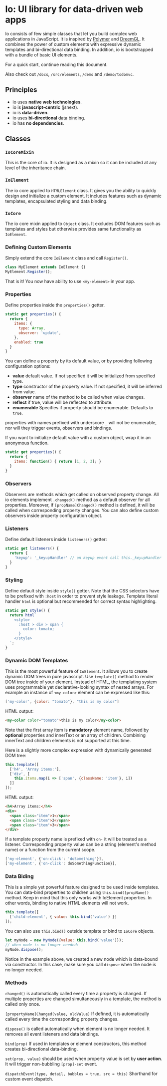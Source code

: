 # Io: UI library for data-driven web apps #

Io consists of few simple classes that let you build complex web applications in JavaScript.
It is inspired by [Polymer](https://github.com/Polymer/polymer) and [DreemGL](https://github.com/dreemproject/dreemgl).
It combines the power of custom elements with expressive dynamic templates and bi-directional data binding. In addition, io is bootstrapped with a bundle of basic UI elements.

For a quick start, continue reading this document.

Also check out `/docs`, `/src/elements`, `/demo` and `/demo/todomvc`.

## Principles ##

* io uses **native web technologies**.
* io is **javascript-centric** (jsnext).
* io is **data-driven**.
* io uses **bi-directional** data binding.
* io has **no dependencies**.

## Classes ##

### `IoCoreMixin` ###

This is the core of io. It is designed as a mixin so it can be included at any level of the inheritance chain.

### `IoElement` ###

The io core applied to `HTMLElement` class. It gives you the ability to quickly design and initialize a custom element. It includes features such as dynamic templates, encapsulated styling and data binding.

### `IoCore` ###

The io core mixin applied to `Object` class. It excludes DOM features such as templates and styles but otherwise provides same functionality as `IoElement`.

### Defining Custom Elements ###

Simply extend the core `IoElement` class and call `Register()`.

```javascript
class MyElement extends IoElement {}
MyElement.Register();
```
That is it! You now have ability to use `<my-element>` in your app.

### Properties ###

Define properties inside the `properties()` getter.

```javascript
static get properties() {
  return {
    items: {
      type: Array,
      observer: 'update',
    },
    enabled: true
  }
}
```

You can define a property by its default value, or by providing following configuration options:

- **value** default value. If not specified it will be initialized from specified type.
- **type** constructor of the property value. If not specified, it will be inferred from value.
- **observer** name of the method to be called when value changes.
- **reflect** if true, value will be reflected to attribute.
- **enumerable** Specifies if property should be enumerable. Defaults to `true`.

properties with names prefixed with underscore `_` will not be enumerable, nor will they trigger events, observers and bindings.

If you want to initialize default value with a custom object, wrap it in an anonymous function.

```javascript
static get properties() {
  return {
    items: function() { return [1, 2, 3]; }
  }
}
```

### Observers ###

Observers are methods which get called on observed property change. All io elements implement `.changed()` method as a default observer for all properties. Moreover, if `[propName]Changed()` method is defined, it will be called when corresponding property changes. You can also define custom observers inside property configuration object.

### Listeners ###

Define default listeners inside `listeners()` getter:

```javascript
static get listeners() {
  return {
    'keyup': '_keyupHandler' // on keyup event call this._keyupHandler
  }
}
```

### Styling ###

Define default style inside `style()` getter.
Note that the CSS selectors have to be prefixed with `:host` in order to prevent style leakage.
Template literal handler `html` is optional but recommended for correct syntax highlighting.

```javascript
static get style() {
  return html`
    <style>
      :host > div > span {
        color: tomato;
      }
    </style>
  `;
}
```

### Dynamic DOM Templates ###

This is the most powerful feature of `IoElement`. It allows you to create dynamic DOM trees in pure javascript. Use `template()` method to render DOM tree inside of your element. Instead of HTML, the templating system uses programmable yet declarative-looking syntax of nested arrays. For example an instance of `<my-color>` element can be expressed like this:

```javascript
['my-color', {color: "tomato"}, "this is my color"]
```

HTML output:

```html
<my-color color="tomato">this is my color</my-color>
```

Note that the first array item is **mandatory** element name, followed by **optional** properties and innerText or an array of children. Combining innerText and children elements is not supported at this time.

Here is a slightly more complex expression with dynamically generated DOM tree:

```javascript
this.template([
  ['h4', 'Array items:'],
  ['div', [
    this.items.map(i => ['span', {className: 'item'}, i])
  ]]
]);
```

HTML output:

```html
<h4>Array items:</h4>
<div>
  <span class="item">1</span>
  <span class="item">2</span>
  <span class="item">3</span>
</div>
```

If a template property name is prefixed with `on-` it will be treated as a listener. Corresponding property value can be a string (element's method name) or a function from the current scope.

```javascript
['my-element', {'on-click': 'doSomething'}],
['my-element', {'on-click': doSomethingFunction}],
```

### Data Biding ###

This is a simple yet powerful feature designed to be used inside templates. You can data-bind properties to children using `this.bind([propName])` method.
Keep in mind that this only works with IoElement properties. In other words, binding to native HTML elements will not work.

```javascript
this.template([
  ['child-element', { value: this.bind('value') }]
]);
```

You can also use `this.bind()` outside template or bind to `IoCore` objects.

```javascript
let myNode = new MyNode({value: this.bind('value')});
// when node is no longer needed:
myNode.dispose();
```

Notice in the example above, we created a new node which is data-bound via constructor. In this case, make sure you call `dispose` when the node is no longer needed.

### Methods ###

  `changed()` is automatically called every time a property is changed. If multiple properties are changed simultaneously in a template, the method is called only once.

  `[propertyName]Changed(value, oldValue)` If defined, it is automatically called every time the corresponding property changes.

  `dispose()` is called automatically when element is no longer needed. It removes all event listeners and data bindings.

  `bind(prop)` If used in templates or element constructors, this method creates bi-directional data-binding.

  `set(prop, value)` should be used when property value is set by **user action**. It will trigger non-bubbling `[prop]-set` event.

  `dispatchEvent(type, detail, bubbles = true, src = this)` Shorthand for custom event dispatch.
